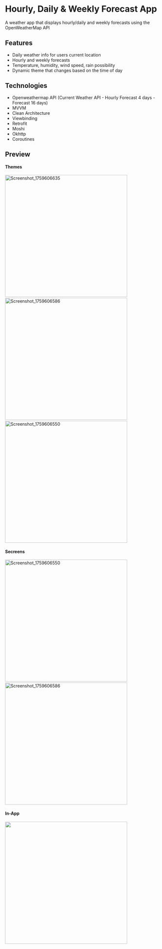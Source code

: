 <h1> Hourly, Daily & Weekly Forecast App </h1>
<p> A weather app that displays hourly/daily and weekly forecasts using the OpenWeatherMap API </p>
<h2>Features</h3>
<ul>
  <li>Daily weather info for users current location</li>
  <li>Hourly and weekly forecasts</li>
  <li>Temperature, humidity, wind speed, rain possibility</li>
  <li>Dynamic theme that changes based on the time of day</li>
</ul>

<h2>Technologies</h2>
<ul>
  <li>Openweathermap API (Current Weather API - Hourly Forecast 4 days - Forecast 16 days)</li>
  <li>MVVM</li>
  <li>Clean Architecture</li>
  <li>Viewbinding</li>
  <li>Retrofit</li>
  <li>Moshi</li>
  <li>Okhttp</li>
  <li>Coroutines</li>
</ul>
<h2>Preview</h2>

<h4>Themes</h4>
<img height="400" alt="Screenshot_1759606635" src="https://github.com/user-attachments/assets/f149b71a-411d-44cd-8111-3d160da9ed5c" />
&nbsp;&nbsp;&nbsp;
<img height="400" alt="Screenshot_1759606586" src="https://github.com/user-attachments/assets/7ee0c3d0-325e-46db-9239-302eee1aadd5" />
&nbsp;&nbsp;&nbsp;
<img height="400" alt="Screenshot_1759606550" src="https://github.com/user-attachments/assets/0f103c1d-ed6e-433c-b22e-11ddcfdc9ec9" />

<h4>Secreens</h4>
<img height="400" alt="Screenshot_1759606550" src="https://github.com/user-attachments/assets/bb84be85-e2e2-402c-b0e3-b5c8fd875624" />
&nbsp;&nbsp;&nbsp;
<img height="400" alt="Screenshot_1759606586" src="https://github.com/user-attachments/assets/9499b276-ffeb-4ff5-b6cf-1f7f7daa3f5f" />

<h4>In-App</h4>
<img height= 400 src="https://github.com/user-attachments/assets/eca7b2c5-d78d-4933-98fe-c933f47eb0de"/>






